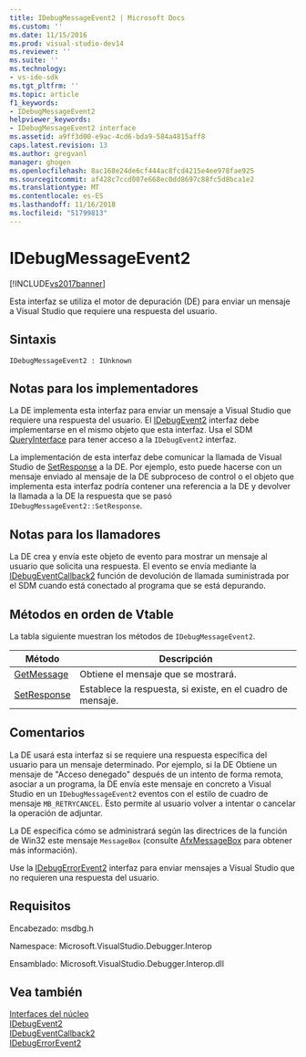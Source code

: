 ```yaml
---
title: IDebugMessageEvent2 | Microsoft Docs
ms.custom: ''
ms.date: 11/15/2016
ms.prod: visual-studio-dev14
ms.reviewer: ''
ms.suite: ''
ms.technology:
- vs-ide-sdk
ms.tgt_pltfrm: ''
ms.topic: article
f1_keywords:
- IDebugMessageEvent2
helpviewer_keywords:
- IDebugMessageEvent2 interface
ms.assetid: a9ff3d00-e9ac-4cd6-bda9-584a4815aff8
caps.latest.revision: 13
ms.author: gregvanl
manager: ghogen
ms.openlocfilehash: 8ac168e24de6cf444ac8fcd4215e4ee978fae925
ms.sourcegitcommit: af428c7ccd007e668ec0dd8697c88fc5d8bca1e2
ms.translationtype: MT
ms.contentlocale: es-ES
ms.lasthandoff: 11/16/2018
ms.locfileid: "51799813"
---
```

# <a name="idebugmessageevent2"></a>IDebugMessageEvent2
[!INCLUDE[vs2017banner](../../../includes/vs2017banner.md)]

Esta interfaz se utiliza el motor de depuración (DE) para enviar un mensaje a Visual Studio que requiere una respuesta del usuario.  
  
## <a name="syntax"></a>Sintaxis  
  
```  
IDebugMessageEvent2 : IUnknown  
```  
  
## <a name="notes-for-implementers"></a>Notas para los implementadores  
 La DE implementa esta interfaz para enviar un mensaje a Visual Studio que requiere una respuesta del usuario. El [IDebugEvent2](../../../extensibility/debugger/reference/idebugevent2.md) interfaz debe implementarse en el mismo objeto que esta interfaz. Usa el SDM [QueryInterface](http://msdn.microsoft.com/library/62fce95e-aafa-4187-b50b-e6611b74c3b3) para tener acceso a la `IDebugEvent2` interfaz.  
  
 La implementación de esta interfaz debe comunicar la llamada de Visual Studio de [SetResponse](../../../extensibility/debugger/reference/idebugmessageevent2-setresponse.md) a la DE. Por ejemplo, esto puede hacerse con un mensaje enviado al mensaje de la DE subproceso de control o el objeto que implementa esta interfaz podría contener una referencia a la DE y devolver la llamada a la DE la respuesta que se pasó `IDebugMessageEvent2::SetResponse`.  
  
## <a name="notes-for-callers"></a>Notas para los llamadores  
 La DE crea y envía este objeto de evento para mostrar un mensaje al usuario que solicita una respuesta. El evento se envía mediante la [IDebugEventCallback2](../../../extensibility/debugger/reference/idebugeventcallback2.md) función de devolución de llamada suministrada por el SDM cuando está conectado al programa que se está depurando.  
  
## <a name="methods-in-vtable-order"></a>Métodos en orden de Vtable  
 La tabla siguiente muestran los métodos de `IDebugMessageEvent2`.  
  
|Método|Descripción|  
|------------|-----------------|  
|[GetMessage](../../../extensibility/debugger/reference/idebugmessageevent2-getmessage.md)|Obtiene el mensaje que se mostrará.|  
|[SetResponse](../../../extensibility/debugger/reference/idebugmessageevent2-setresponse.md)|Establece la respuesta, si existe, en el cuadro de mensaje.|  
  
## <a name="remarks"></a>Comentarios  
 La DE usará esta interfaz si se requiere una respuesta específica del usuario para un mensaje determinado. Por ejemplo, si la DE Obtiene un mensaje de "Acceso denegado" después de un intento de forma remota, asociar a un programa, la DE envía este mensaje en concreto a Visual Studio en un `IDebugMessageEvent2` eventos con el estilo de cuadro de mensaje `MB_RETRYCANCEL`. Esto permite al usuario volver a intentar o cancelar la operación de adjuntar.  
  
 La DE especifica cómo se administrará según las directrices de la función de Win32 este mensaje `MessageBox` (consulte [AfxMessageBox](http://msdn.microsoft.com/library/d66d0328-cdcc-48f6-96a4-badf089099c8) para obtener más información).  
  
 Use la [IDebugErrorEvent2](../../../extensibility/debugger/reference/idebugerrorevent2.md) interfaz para enviar mensajes a Visual Studio que no requieren una respuesta del usuario.  
  
## <a name="requirements"></a>Requisitos  
 Encabezado: msdbg.h  
  
 Namespace: Microsoft.VisualStudio.Debugger.Interop  
  
 Ensamblado: Microsoft.VisualStudio.Debugger.Interop.dll  
  
## <a name="see-also"></a>Vea también  
 [Interfaces del núcleo](../../../extensibility/debugger/reference/core-interfaces.md)   
 [IDebugEvent2](../../../extensibility/debugger/reference/idebugevent2.md)   
 [IDebugEventCallback2](../../../extensibility/debugger/reference/idebugeventcallback2.md)   
 [IDebugErrorEvent2](../../../extensibility/debugger/reference/idebugerrorevent2.md)

